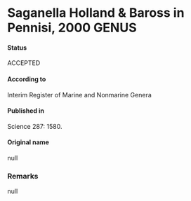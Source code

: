 # Saganella Holland & Baross in Pennisi, 2000 GENUS

#### Status
ACCEPTED

#### According to
Interim Register of Marine and Nonmarine Genera

#### Published in
Science 287: 1580.

#### Original name
null

### Remarks
null